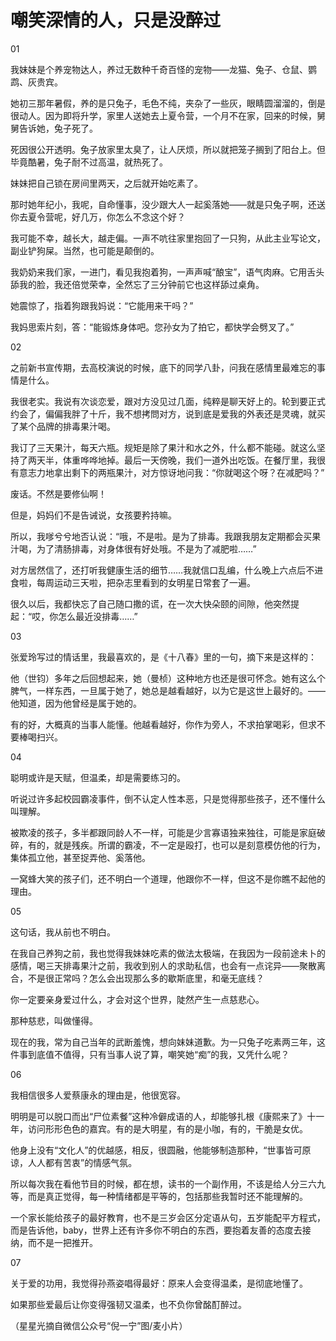 # 嘲笑深情的人，只是没醉过

01 

我妹妹是个养宠物达人，养过无数种千奇百怪的宠物——龙猫、兔子、仓鼠、鹦鹉、灰贵宾。 

她初三那年暑假，养的是只兔子，毛色不纯，夹杂了一些灰，眼睛圆溜溜的，倒是很动人。因为即将升学，家里人送她去上夏令营，一个月不在家，回来的时候，舅舅告诉她，兔子死了。 

死因很公开透明。兔子放家里太臭了，让人厌烦，所以就把笼子搁到了阳台上。但毕竟酷暑，兔子耐不过高温，就热死了。 

妹妹把自己锁在房间里两天，之后就开始吃素了。 

那时她年纪小，我呢，自命懂事，没少跟大人一起奚落她——就是只兔子啊，还送你去夏令营呢，好几万，你怎么不念这个好？ 

我可能不幸，越长大，越走偏。一声不吭往家里抱回了一只狗，从此主业写论文，副业铲狗屎。当然，也可能是颠倒的。 

我奶奶来我们家，一进门，看见我抱着狗，一声声喊“酿宝”，语气肉麻。它用舌头舔我的脸，我还倍觉荣幸，全然忘了三分钟前它也这样舔过桌角。 

她震惊了，指着狗跟我妈说：“它能用来干吗？” 

我妈思索片刻，答：“能锻炼身体吧。您孙女为了拍它，都快学会劈叉了。” 

02 

之前新书宣传期，去高校演说的时候，底下的同学八卦，问我在感情里最难忘的事情是什么。 

我很老实。我说有次谈恋爱，跟对方没见过几面，纯粹是聊天好上的。轮到要正式约会了，偏偏我胖了十斤，我不想拷問对方，说到底是爱我的外表还是灵魂，就买了某个品牌的排毒果汁喝。 

我订了三天果汁，每天六瓶。规矩是除了果汁和水之外，什么都不能碰。就这么坚持了两天半，体重哗哗地掉。最后一天傍晚，我们一道外出吃饭。在餐厅里，我很有意志力地拿出剩下的两瓶果汁，对方惊讶地问我：“你就喝这个呀？在减肥吗？” 

废话。不然是要修仙啊！ 

但是，妈妈们不是告诫说，女孩要矜持嘛。 

所以，我嗲兮兮地否认说：“哦，不是啦。是为了排毒。我跟我朋友定期都会买果汁喝，为了清肠排毒，对身体很有好处哦。不是为了减肥啦……” 

对方居然信了，还打听我健康生活的细节……我就信口乱编，什么晚上六点后不进食啦，每周运动三天啦，把杂志里看到的女明星日常套了一遍。 

很久以后，我都快忘了自己随口撒的谎，在一次大快朵颐的间隙，他突然提起：“哎，你怎么最近没排毒……” 

03 

张爱玲写过的情话里，我最喜欢的，是《十八春》里的一句，摘下来是这样的： 

他（世钧）多年之后回想起来，她（曼桢）这种地方也还是很可怀念。她有这么个脾气，一样东西，一旦属于她了，她总是越看越好，以为它是这世上最好的。——他知道，因为他曾经是属于她的。 

有的好，大概真的当事人能懂。他越看越好，你作为旁人，不求拍掌喝彩，但求不要棒喝扫兴。 

04 

聪明或许是天赋，但温柔，却是需要练习的。 

听说过许多起校园霸凌事件，倒不认定人性本恶，只是觉得那些孩子，还不懂什么叫理解。 

被欺凌的孩子，多半都跟同龄人不一样，可能是少言寡语独来独往，可能是家庭破碎，有的，就是残疾。所谓的霸凌，不一定是殴打，也可以是刻意模仿他的行为，集体孤立他，甚至捉弄他、奚落他。 

一窝蜂大笑的孩子们，还不明白一个道理，他跟你不一样，但这不是你瞧不起他的理由。 

05 

这句话，我从前也不明白。 

在我自己养狗之前，我也觉得我妹妹吃素的做法太极端，在我因为一段前途未卜的感情，喝三天排毒果汁之前，我收到别人的求助私信，也会有一点诧异——聚散离合，不是很正常吗？怎么会出现那么多的歇斯底里，和毫无底线？ 

你一定要亲身爱过什么，才会对这个世界，陡然产生一点慈悲心。 

那种慈悲，叫做懂得。 

现在的我，常为自己当年的武断羞愧，想向妹妹道歉。为一只兔子吃素两三年，这件事到底值不值得，只有当事人说了算，嘲笑她“痴”的我，又凭什么呢？ 

06 

我相信很多人爱蔡康永的理由是，他很宽容。 

明明是可以脱口而出“尸位素餐”这种冷僻成语的人，却能够扎根《康熙来了》十一年，访问形形色色的嘉宾。有的是大明星，有的是小咖，有的，干脆是女优。 

他身上没有“文化人”的优越感，相反，很圆融，他能够制造那种，“世事皆可原谅，人人都有苦衷”的情感气氛。 

所以每次我在看他节目的时候，都在想，读书的一个副作用，不该是给人分三六九等，而是真正觉得，每一种情绪都是平等的，包括那些我暂时还不能理解的。 

一个家长能给孩子的最好教育，也不是三岁会区分定语从句，五岁能配平方程式，而是告诉他，baby，世界上还有许多你不明白的东西，要抱着友善的态度去接纳，而不是一把推开。 

07 

关于爱的功用，我觉得孙燕姿唱得最好：原来人会变得温柔，是彻底地懂了。 

如果那些爱最后让你变得强韧又温柔，也不负你曾酩酊醉过。 

（星星光摘自微信公众号“倪一宁”图/麦小片）